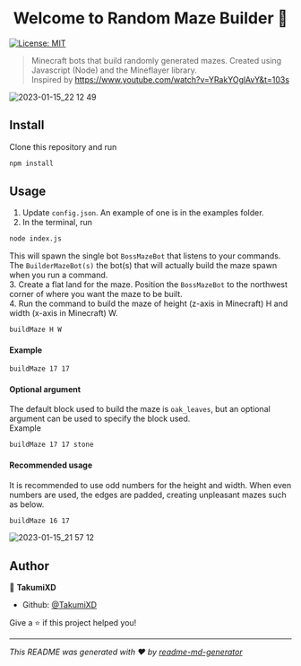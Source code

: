 <h1 align="center">Welcome to Random Maze Builder 👋</h1>
<p>
  <a href="#" target="_blank">
    <img alt="License: MIT" src="https://img.shields.io/badge/License-MIT-yellow.svg" />
  </a>
</p>

> Minecraft bots that build randomly generated mazes. Created using Javascript (Node) and the Mineflayer library.  
Inspired by https://www.youtube.com/watch?v=YRakYOglAvY&t=103s

![2023-01-15_22 12 49](https://user-images.githubusercontent.com/85015271/212610153-64c20584-d00b-4fcb-86da-92753b97522f.png)

## Install

Clone this repository and run
```sh
npm install
```

## Usage

1. Update ``config.json``. An example of one is in the examples folder.
2. In the terminal, run
```sh
node index.js
```
This will spawn the single bot ``BossMazeBot`` that listens to your commands. The ``BuilderMazeBot(s)`` the bot(s) that will actually build the maze spawn when you run a command.  
3. Create a flat land for the maze. Position the ``BossMazeBot`` to the northwest corner of where you want the maze to be built.  
4. Run the command to build the maze of height (z-axis in Minecraft) H and width (x-axis in Minecraft) W. 
```sh
buildMaze H W
```
#### Example
```sh
buildMaze 17 17
```

#### Optional argument 
The default block used to build the maze is ``oak_leaves``, but an optional argument can be used to specify the block used.  
Example 
```sh
buildMaze 17 17 stone
```

#### Recommended usage
It is recommended to use odd numbers for the height and width. When even numbers are used, the edges are padded, creating unpleasant mazes such as below.
```sh
buildMaze 16 17
```
![2023-01-15_21 57 12](https://user-images.githubusercontent.com/85015271/212608750-201e015a-0b19-4d41-9652-1fb505c2e4bf.png)

## Author

👤 **TakumiXD**

* Github: [@TakumiXD](https://github.com/TakumiXD)

Give a ⭐️ if this project helped you!

***
_This README was generated with ❤️ by [readme-md-generator](https://github.com/kefranabg/readme-md-generator)_


